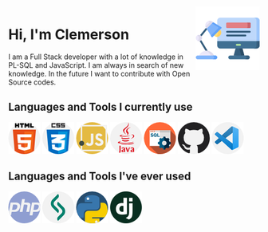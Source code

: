 
<img src="readme-images/programer.png" align="right" />

# Hi, I'm Clemerson


I am a Full Stack developer with a lot of knowledge in PL-SQL and JavaScript. I am always in search of new knowledge. 
In the future I want to contribute with Open Source codes.

## Languages and Tools I currently use

![logo](readme-images/html-5.png)
![logo](readme-images/css.png)
![logo](readme-images/javascript.png)
![logo](readme-images/java.png)
![logo](readme-images/sql.png)
![logo](readme-images/github.png)
![logo](readme-images/visual_code.png)

## Languages and Tools I've ever used

![logo](readme-images/php.png)
![logo](readme-images/lsp.png)
![logo](readme-images/python.png)
![logo](readme-images/django.png)

##

<div align="center">
  <kbd>
    <!--img src="readme-images/Media.gif" width='50%' /-->
  </kbd>
</div>
